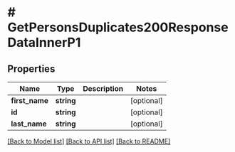 # # GetPersonsDuplicates200ResponseDataInnerP1

## Properties

Name | Type | Description | Notes
------------ | ------------- | ------------- | -------------
**first_name** | **string** |  | [optional]
**id** | **string** |  | [optional]
**last_name** | **string** |  | [optional]

[[Back to Model list]](../../README.md#models) [[Back to API list]](../../README.md#endpoints) [[Back to README]](../../README.md)
